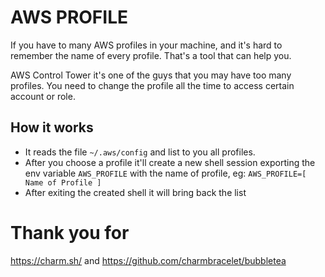 # AWS PROFILE

If you have to many AWS profiles in your machine, and it's hard to remember the name of every profile. That's a tool that can help you.

AWS Control Tower it's one of the guys that you may have too many profiles. You need to change the profile all the time to access certain account or role.



## How it works

* It reads the file `~/.aws/config` and list to you all profiles. 
* After you choose a profile it'll create a new shell session exporting the env variable `AWS_PROFILE` with the name of profile, eg: `AWS_PROFILE=[ Name of Profile ]`
* After exiting the created shell it will bring back the list
  

# Thank you for

https://charm.sh/ and https://github.com/charmbracelet/bubbletea


